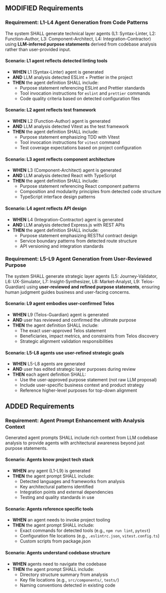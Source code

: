 ## MODIFIED Requirements

### Requirement: L1-L4 Agent Generation from Code Patterns

The system SHALL generate technical layer agents (L1: Syntax-Linter, L2:
Function-Author, L3: Component-Architect, L4: Integration-Contractor) using
**LLM-inferred purpose statements** derived from codebase analysis rather than
user-provided input.

#### Scenario: L1 agent reflects detected linting tools

- **WHEN** L1 (Syntax-Linter) agent is generated
- **AND** LLM analysis detected ESLint + Prettier in the project
- **THEN** the agent definition SHALL include:
  - Purpose statement referencing ESLint and Prettier standards
  - Tool invocation instructions for `eslint` and `prettier` commands
  - Code quality criteria based on detected configuration files

#### Scenario: L2 agent reflects test framework

- **WHEN** L2 (Function-Author) agent is generated
- **AND** LLM analysis detected Vitest as the test framework
- **THEN** the agent definition SHALL include:
  - Purpose statement emphasizing TDD with Vitest
  - Tool invocation instructions for `vitest` command
  - Test coverage expectations based on project configuration

#### Scenario: L3 agent reflects component architecture

- **WHEN** L3 (Component-Architect) agent is generated
- **AND** LLM analysis detected React with TypeScript
- **THEN** the agent definition SHALL include:
  - Purpose statement referencing React component patterns
  - Composition and modularity principles from detected code structure
  - TypeScript interface design patterns

#### Scenario: L4 agent reflects API design

- **WHEN** L4 (Integration-Contractor) agent is generated
- **AND** LLM analysis detected Express.js with REST APIs
- **THEN** the agent definition SHALL include:
  - Purpose statement emphasizing RESTful contract design
  - Service boundary patterns from detected route structure
  - API versioning and integration standards

### Requirement: L5-L9 Agent Generation from User-Reviewed Purpose

The system SHALL generate strategic layer agents (L5: Journey-Validator, L6:
UX-Simulator, L7: Insight-Synthesizer, L8: Market-Analyst, L9: Telos-Guardian)
using **user-reviewed and refined purpose statements**, ensuring human judgment
guides business and user-facing concerns.

#### Scenario: L9 agent embodies user-confirmed Telos

- **WHEN** L9 (Telos-Guardian) agent is generated
- **AND** user has reviewed and confirmed the ultimate purpose
- **THEN** the agent definition SHALL include:
  - The exact user-approved Telos statement
  - Beneficiaries, impact metrics, and constraints from Telos discovery
  - Strategic alignment validation responsibilities

#### Scenario: L5-L8 agents use user-refined strategic goals

- **WHEN** L5-L8 agents are generated
- **AND** user has edited strategic layer purposes during review
- **THEN** each agent definition SHALL:
  - Use the user-approved purpose statement (not raw LLM proposal)
  - Include user-specific business context and product strategy
  - Reference higher-level purposes for top-down alignment

## ADDED Requirements

### Requirement: Agent Prompt Enhancement with Analysis Context

Generated agent prompts SHALL include rich context from LLM codebase analysis to
provide agents with architectural awareness beyond just purpose statements.

#### Scenario: Agents know project tech stack

- **WHEN** any agent (L1-L9) is generated
- **THEN** the agent prompt SHALL include:
  - Detected languages and frameworks from analysis
  - Key architectural patterns identified
  - Integration points and external dependencies
  - Testing and quality standards in use

#### Scenario: Agents reference specific tools

- **WHEN** an agent needs to invoke project tooling
- **THEN** the agent prompt SHALL include:
  - Exact commands for detected tools (e.g., `npm run lint`, `pytest`)
  - Configuration file locations (e.g., `.eslintrc.json`, `vitest.config.ts`)
  - Custom scripts from package.json

#### Scenario: Agents understand codebase structure

- **WHEN** agents need to navigate the codebase
- **THEN** the agent prompt SHALL include:
  - Directory structure summary from analysis
  - Key file locations (e.g., `src/components/`, `tests/`)
  - Naming conventions detected in existing code
